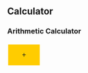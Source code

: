 ## Calculator
### Arithmetic Calculator

<head>
<style>
.button {
  background-color: #ffcc00; /* Green */
  border: none;
  color: #1E1E1E;
  padding: 15px 32px;
  text-align: center;
  text-decoration: none;
  display: inline-block;
  font-size: 16px;
  margin: 4px 2px;
  cursor: pointer;
}

.button:hover {background-color: #ffeb9b;}

</style>
</head>

<button class="button" id="add">+</button>